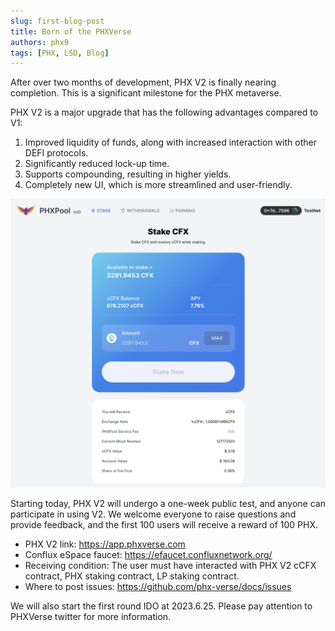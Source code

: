 ```yaml
---
slug: first-blog-post
title: Born of the PHXVerse
authors: phx9
tags: [PHX, LSD, Blog]
---
```


After over two months of development, PHX V2 is finally nearing completion. This is a significant milestone for the PHX metaverse.

PHX V2 is a major upgrade that has the following advantages compared to V1:

1. Improved liquidity of funds, along with increased interaction with other DEFI protocols.
2. Significantly reduced lock-up time.
3. Supports compounding, resulting in higher yields.
4. Completely new UI, which is more streamlined and user-friendly.

![](./imgs/phx2-shot.png)

Starting today, PHX V2 will undergo a one-week public test, and anyone can participate in using V2. We welcome everyone to raise questions and provide feedback, and the first 100 users will receive a reward of 100 PHX.

* PHX V2 link: https://app.phxverse.com
* Conflux eSpace faucet: https://efaucet.confluxnetwork.org/
* Receiving condition: The user must have interacted with PHX V2 cCFX contract, PHX staking contract, LP staking contract.
* Where to post issues: https://github.com/phx-verse/docs/issues

We will also start the first round IDO at 2023.6.25. Please pay attention to PHXVerse twitter for more information.
